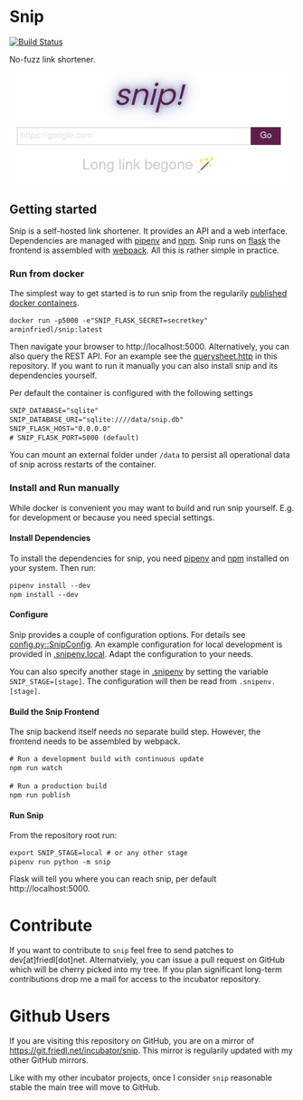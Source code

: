 # Snip
[![Build Status](https://drone.friedl.net/api/badges/incubator/snip/status.svg)](https://drone.friedl.net/incubator/snip)

No-fuzz link shortener.

![Snip Screenshot](snip_screen.png)

## Getting started
Snip is a self-hosted link shortener. It provides an API and a web interface.
Dependencies are managed with [pipenv](https://pipenv.pypa.io/en/latest/) and
[npm](https://www.npmjs.com/). Snip runs on
[flask](https://flask.palletsprojects.com/) the frontend is assembled with
[webpack](https://webpack.js.org/). All this is rather simple in practice.

### Run from docker
The simplest way to get started is to run snip from the regularily [published
docker containers](https://hub.docker.com/repository/docker/arminfriedl/snip).

```shell
docker run -p5000 -e"SNIP_FLASK_SECRET=secretkey" arminfriedl/snip:latest
```

Then navigate your browser to http://localhost:5000. Alternatively, you can also
query the REST API. For an example see the [querysheet.http](querysheet.http) in
this repository. If you want to run it manually you can also install snip and
its dependencies yourself.

Per default the container is configured with the following settings
```
SNIP_DATABASE="sqlite"
SNIP_DATABASE_URI="sqlite:////data/snip.db"
SNIP_FLASK_HOST="0.0.0.0"
# SNIP_FLASK_PORT=5000 (default)
```

You can mount an external folder under `/data` to persist all operational data
of snip across restarts of the container.

### Install and Run manually
While docker is convenient you may want to build and run snip yourself. E.g. for
development or because you need special settings.

#### Install Dependencies
To install the dependencies for snip, you need
[pipenv](https://pipenv.pypa.io/en/latest/) and [npm](https://www.npmjs.com/)
installed on your system. Then run:

```shell
pipenv install --dev
npm install --dev
```

#### Configure
Snip provides a couple of configuration options. For details see
[config.py::SnipConfig](snip/config.py). An example configuration for local
development is provided in [.snipenv.local](.snipenv.local). Adapt the
configuration to your needs.

You can also specify another stage in [.snipenv](.snipenv) by setting the
variable `SNIP_STAGE=[stage]`. The configuration will then be read from
`.snipenv.[stage]`.

#### Build the Snip Frontend
The snip backend itself needs no separate build step. However, the frontend
needs to be assembled by webpack.


```shell
# Run a development build with continuous update
npm run watch

# Run a production build
npm run publish
```

#### Run Snip
From the repository root run:

```shell
export SNIP_STAGE=local # or any other stage
pipenv run python -m snip
```

Flask will tell you where you can reach snip, per default http://localhost:5000.

# Contribute
If you want to contribute to `snip` feel free to send patches to
dev[at]friedl[dot]net. Alternatviely, you can issue a pull request on GitHub
which will be cherry picked into my tree. If you plan significant long-term
contributions drop me a mail for access to the incubator repository.

# Github Users
If you are visiting this repository on GitHub, you are on a mirror of
https://git.friedl.net/incubator/snip. This mirror is regularily updated
with my other GitHub mirrors.

Like with my other incubator projects, once I consider `snip` reasonable
stable the main tree will move to GitHub.
